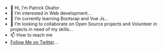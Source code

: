 - 👋 Hi, I’m Patrick Okafor
- 👀 I’m interested in Web development...
- 🌱 I’m currently learning Bootsrap and Vue Js...
- 💞️ I’m looking to collaborate on Open Source projects and Volunteer in projects in need of my skills...
- 📫 How to reach me 
- <a href = 'twitter.com/patoski-patoski'>Follow Me on Twitter</a>...

<!---
Patoski-patoski/Patoski-patoski is a ✨ special ✨ repository because its `README.md` (this file) appears on your GitHub profile.
You can click the Preview link to take a look at your changes.
--->
